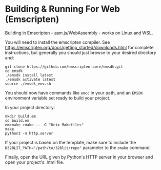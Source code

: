 # Building & Running For Web (Emscripten)

Building in Emscripten - asm.js/WebAssembly - works on Linux and WSL.

You will need to install the emscripten compiler. See https://emscripten.org/docs/getting_started/downloads.html for complete instructions, but generally you should just browse to your desired directory and:

```
git clone https://github.com/emscripten-core/emsdk.git
cd emsdk
./emsdk install latest
./emsdk activate latest
source ./emsdk_env.sh
```

You should now have commands like `emcc` in your path, and an `EMSDK` environment variable set ready to build your project.

In your project directory:

``` shell
mkdir build.em
cd build.em
emcmake cmake .. -G "Unix Makefiles"
make
python3 -m http.server
```

If your project is based on the template, make sure to include the `-D32BLIT_PATH="/path/to/32blit/repo"` parameter to the `cmake` command.

Finally, open the URL given by Python's HTTP server in your browser and open your project's .html file.
